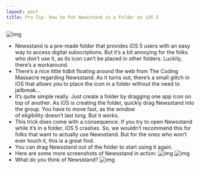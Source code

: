 ```yaml
---
layout: post
title: Pro Tip- How to Put Newsstand in a Folder on iOS 5
---
```

![img](http://media.idownloadblog.com/wp-content/uploads/2011/10/photo1-e1318544962430.png)
* Newsstand is a pre-made folder that provides iOS 5 users with an easy way to access digital subscriptions. But it’s a bit annoying for the folks who don’t use it, as its icon can’t be placed in other folders. Luckily, there’s a workaround.
* There’s a nice little tidbit floating around the web from The Coding Massacre regarding Newsstand. As it turns out, there’s a small glitch in iOS that allows you to place the icon in a folder without the need to jailbreak…
* It’s quite simple really. Just create a folder by dragging one app icon on top of another. As iOS is creating the folder, quickly drag Newsstand into the group. You have to move fast, as the window of eligibility doesn’t last long. But it works.
* This trick does come with a consequence. If you try to open Newsstand while it’s in a folder, iOS 5 crashes. So, we wouldn’t recommend this for folks that want to actually use Newsstand. But for the ones who won’t ever touch it, this is a great find.
* You can drag Newsstand out of the folder to start using it again.
* Here are some more screenshots of Newsstand in action:
![img](http://media.idownloadblog.com/wp-content/uploads/2011/10/IMG_0005-e1318561268499.png)
![img](http://media.idownloadblog.com/wp-content/uploads/2011/10/IMG_0004-e1318561348938.png)
* What do you think of Newsstand?
![img](http://media.idownloadblog.com/wp-content/uploads/2011/10/IMG_0006-e1318561386896.png)

